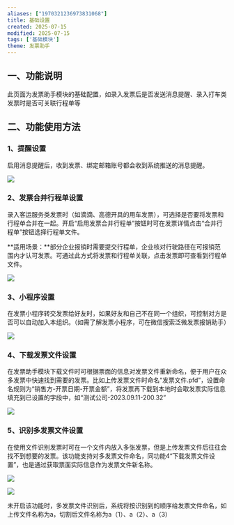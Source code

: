 ```yaml
---
aliases: ["1970321236973831068"]
title: 基础设置
created: 2025-07-15
modified: 2025-07-15
tags: ['基础模块']
theme: 发票助手
---
```


## 一、功能说明

此页面为发票助手模块的基础配置，如录入发票后是否发送消息提醒、录入打车类发票时是否可关联行程单等

## 二、功能使用方法

### 1、提醒设置

启用消息提醒后，收到发票、绑定邮箱账号都会收到系统推送的消息提醒。

![](5efc46ef536416501e6a04415e803cf2.jpg)

### 2、发票合并行程单设置

录入客运服务类发票时（如滴滴、高德开具的用车发票），可选择是否要将发票和行程单合并在一起。开启“启用发票合并行程单”按钮时可在发票详情点击“合并行程单”按钮选择行程单文件。

**适用场景：**部分企业报销时需要提交行程单，企业核对行驶路径在可报销范围内才认可发票。可通过此方式将发票和行程单关联，点击发票即可查看到行程单文件。

![](8c6b37855f1caac4e2dcc744bdca342b.jpg)

### 3、小程序设置

在发票小程序转交发票给好友时，如果好友和自己不在同一个组织，可控制对方是否可以自动加入本组织。（如需了解发票小程序，可在微信搜索泛微发票报销助手）

![](fc0adf862e353cdd36caa997d06f9b3a.jpg)

### 4、下载发票文件设置

在发票助手模块下载文件时可根据票面的信息对发票文件重新命名，便于用户在众多发票中快速找到需要的发票。比如上传发票文件时命名“发票文件.pfd”，设置命名规则为“销售方-开票日期-开票金额”，将发票再下载到本地时会取发票实际信息填充到已设置的字段中，如“测试公司-2023.09.11-200.32”

![](f3c1f45ef03c1397a808ed5ea2f7e846.jpg)

### 5、识别多发票文件设置

在使用文件识别发票时可在一个文件内放入多张发票，但是上传发票文件后往往会找不到想要的发票。该功能支持对多发票文件命名，同功能4“下载发票文件设置”，也是通过获取票面实际信息作为发票文件新名称。

![](151be59b46728304fb2b3843b6077e0e.jpg)

![](1bff1dd6c344e27316c9845b2bfe26b1.jpg)

未开启该功能时，多发票文件识别后，系统将按识别到的顺序给发票文件命名，如上传文件名称为a，切割后文件名称为a（1）、a（2）、a（3）